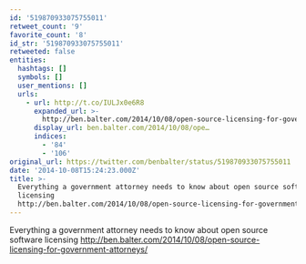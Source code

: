 ```yaml
---
id: '519870933075755011'
retweet_count: '9'
favorite_count: '8'
id_str: '519870933075755011'
retweeted: false
entities:
  hashtags: []
  symbols: []
  user_mentions: []
  urls:
    - url: http://t.co/IULJx0e6R8
      expanded_url: >-
        http://ben.balter.com/2014/10/08/open-source-licensing-for-government-attorneys/
      display_url: ben.balter.com/2014/10/08/ope…
      indices:
        - '84'
        - '106'
original_url: https://twitter.com/benbalter/status/519870933075755011
date: '2014-10-08T15:24:23.000Z'
title: >-
  Everything a government attorney needs to know about open source software
  licensing
  http://ben.balter.com/2014/10/08/open-source-licensing-for-government-attorneys/
---
```


Everything a government attorney needs to know about open source software licensing http://ben.balter.com/2014/10/08/open-source-licensing-for-government-attorneys/